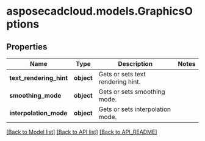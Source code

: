 # asposecadcloud.models.GraphicsOptions

## Properties
Name | Type | Description | Notes
------------ | ------------- | ------------- | -------------
**text_rendering_hint** | **object** | Gets or sets text rendering hint. | 
**smoothing_mode** | **object** | Gets or sets smoothing mode. | 
**interpolation_mode** | **object** | Gets or sets interpolation mode. | 

[[Back to Model list]](API_README.md#documentation-for-models) [[Back to API list]](API_README.md#documentation-for-api-endpoints) [[Back to API_README]](API_README.md)


